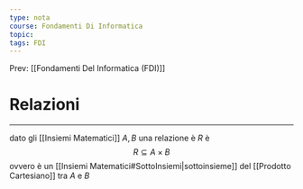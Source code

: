 ```yaml
---
type: nota
course: Fondamenti Di Informatica
topic: 
tags: FDI
---
```


Prev: [[Fondamenti Del Informatica (FDI)]]

# Relazioni
---
dato gli [[Insiemi Matematici]] $A,B$ una relazione è $R$ è $$R\subseteq A\times B$$
ovvero è un [[Insiemi Matematici#SottoInsiemi|sottoinsieme]] del [[Prodotto Cartesiano]] tra $A$ e $B$